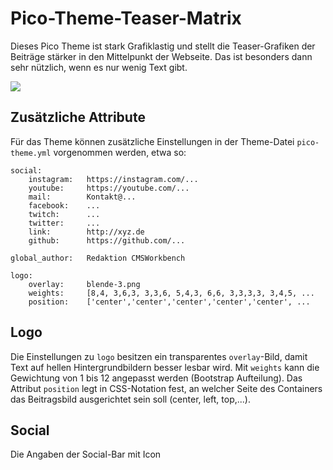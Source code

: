 # Pico-Theme-Teaser-Matrix

Dieses Pico Theme ist stark Grafiklastig und stellt die Teaser-Grafiken der Beiträge stärker in den Mittelpunkt der Webseite. Das ist besonders dann sehr nützlich, wenn es nur wenig Text gibt.

![](https://repository-images.githubusercontent.com/831736141/644a6a1c-b521-4073-af5a-40b64c2d25eb)

## Zusätzliche Attribute

Für das Theme können zusätzliche Einstellungen in der Theme-Datei `pico-theme.yml` vorgenommen werden, etwa so:

    social:
        instagram:   https://instagram.com/...
        youtube:     https://youtube.com/...
        mail:        Kontakt@...
        facebook:    ...
        twitch:      ...
        twitter:     ...
        link:        http://xyz.de
        github:      https://github.com/...

    global_author:   Redaktion CMSWorkbench

    logo:
        overlay:     blende-3.png
        weights:     [8,4, 3,6,3, 3,3,6, 5,4,3, 6,6, 3,3,3,3, 3,4,5, ...
        position:    ['center','center','center','center','center', ...

## Logo

Die Einstellungen zu `logo` besitzen ein transparentes `overlay`-Bild, damit Text auf hellen Hintergrundbildern besser lesbar wird. Mit `weights` kann die Gewichtung von 1 bis 12 angepasst werden (Bootstrap Aufteilung). Das Attribut `position` legt in CSS-Notation fest, an welcher Seite des Containers das Beitragsbild ausgerichtet sein soll (center, left, top,...).

## Social

Die Angaben der Social-Bar mit Icon